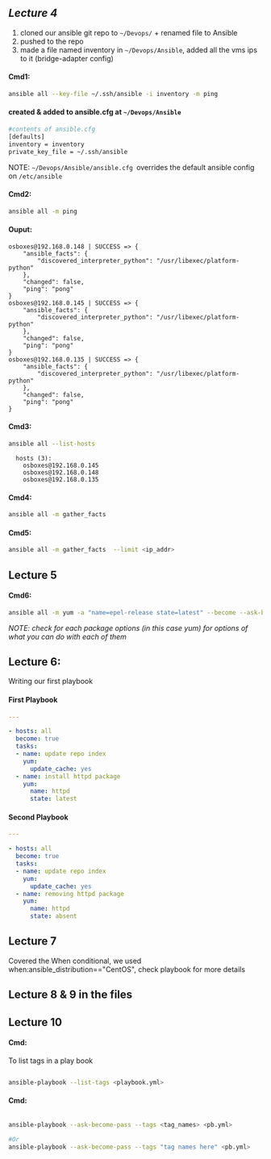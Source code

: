 ## *Lecture 4*
1.	cloned our ansible git repo to `~/Devops/` + renamed file to Ansible
2.	pushed to the repo
3.	made a file named inventory in `~/Devops/Ansible`, added all the vms ips to it (bridge-adapter
  config)

#### Cmd1: 

``` bash
ansible all --key-file ~/.ssh/ansible -i inventory -m ping
```
#### created & added to ansible.cfg at `~/Devops/Ansible`
```bash
#contents of ansible.cfg
[defaults]
inventory = inventory 
private_key_file = ~/.ssh/ansible
```
NOTE: `~/Devops/Ansible/ansible.cfg `overrides the default ansible config on `/etc/ansible`

#### Cmd2: 

```bash
ansible all -m ping 
```

#### Ouput:

```
osboxes@192.168.0.148 | SUCCESS => {
    "ansible_facts": {
        "discovered_interpreter_python": "/usr/libexec/platform-python"
    },
    "changed": false,
    "ping": "pong"
}
osboxes@192.168.0.145 | SUCCESS => {
    "ansible_facts": {
        "discovered_interpreter_python": "/usr/libexec/platform-python"
    },
    "changed": false,
    "ping": "pong"
}
osboxes@192.168.0.135 | SUCCESS => {
    "ansible_facts": {
        "discovered_interpreter_python": "/usr/libexec/platform-python"
    },
    "changed": false,
    "ping": "pong"
}
```

#### Cmd3: 

```bash
ansible all --list-hosts
```
```
  hosts (3):
    osboxes@192.168.0.145
    osboxes@192.168.0.148
    osboxes@192.168.0.135
```
#### Cmd4:
```bash
ansible all -m gather_facts 
```
#### Cmd5:
```bash
ansible all -m gather_facts  --limit <ip_addr>
```

## Lecture 5

#### Cmd6:

```bash
ansible all -m yum -a "name=epel-release state=latest" --become --ask-become-pass
```
*NOTE: check for each package options (in this case yum) for options of what you can do with each of them*

## Lecture 6:

Writing our first playbook
#### First Playbook

```yaml
---

- hosts: all
  become: true
  tasks:
  - name: update repo index
    yum:
      update_cache: yes
  - name: install httpd package
    yum:
      name: httpd
      state: latest
```
#### Second Playbook

```yaml
---

- hosts: all
  become: true
  tasks:
  - name: update repo index
    yum:
      update_cache: yes
  - name: removing httpd package
    yum:
      name: httpd
      state: absent
```
## Lecture 7

Covered the When conditional, we used when:ansible_distribution=="CentOS", check playbook for more details

## Lecture 8 & 9 in the files

## Lecture 10

#### Cmd:
To list tags in a play book

```bash

ansible-playbook --list-tags <playbook.yml>

```
#### Cmd: 

```bash 

ansible-playbook --ask-become-pass --tags <tag_names> <pb.yml> 

#Or
ansible-playbook --ask-become-pass --tags "tag names here" <pb.yml> 

```
